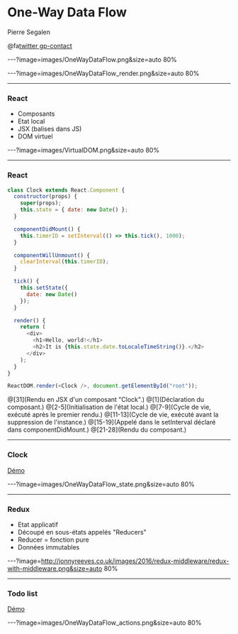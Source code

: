 # One-Way Data Flow

Pierre Segalen

@fa[twitter gp-contact](@psegalen)

---?image=images/OneWayDataFlow.png&size=auto 80%

---?image=images/OneWayDataFlow_render.png&size=auto 80%

---

### React

* Composants
* Etat local
* JSX (balises dans JS)
* DOM virtuel

---?image=images/VirtualDOM.png&size=auto 80%

---

### React

```javascript
class Clock extends React.Component {
  constructor(props) {
    super(props);
    this.state = { date: new Date() };
  }

  componentDidMount() {
    this.timerID = setInterval(() => this.tick(), 1000);
  }

  componentWillUnmount() {
    clearInterval(this.timerID);
  }

  tick() {
    this.setState({
      date: new Date()
    });
  }

  render() {
    return (
      <div>
        <h1>Hello, world!</h1>
        <h2>It is {this.state.date.toLocaleTimeString()}.</h2>
      </div>
    );
  }
}

ReactDOM.render(<Clock />, document.getElementById("root"));
```

@[31](Rendu en JSX d'un composant "Clock".)
@[1](Déclaration du composant.)
@[2-5](Initialisation de l'état local.)
@[7-9](Cycle de vie, exécuté après le premier rendu.)
@[11-13](Cycle de vie, exécuté avant la suppression de l'instance.)
@[15-19](Appelé dans le setInterval déclaré dans componentDidMount.)
@[21-28](Rendu du composant.)

---

### Clock

[Démo](https://codepen.io/gaearon/pen/amqdNA?editors=0010)

---?image=images/OneWayDataFlow_state.png&size=auto 80%

---

### Redux

* Etat applicatif
* Découpé en sous-états appelés "Reducers"
* Reducer = fonction pure
* Données immutables

---?image=http://jonnyreeves.co.uk/images/2016/redux-middleware/redux-with-middleware.png&size=auto 80%

---

### Todo list

[Démo](http://localhost:3000)

---?image=images/OneWayDataFlow_actions.png&size=auto 80%
